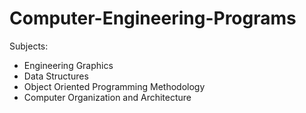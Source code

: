 # Computer-Engineering-Programs

Subjects:
* Engineering Graphics
* Data Structures
* Object Oriented Programming Methodology
* Computer Organization and Architecture
